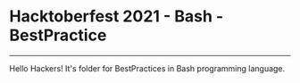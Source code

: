 # Hacktoberfest 2021 - Bash - BestPractice
___
Hello Hackers! It's folder for BestPractices in Bash programming language.